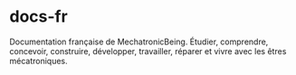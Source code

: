 # docs-fr
Documentation française de MechatronicBeing. Étudier, comprendre, concevoir, construire, développer, travailler, réparer et vivre avec les êtres mécatroniques.
